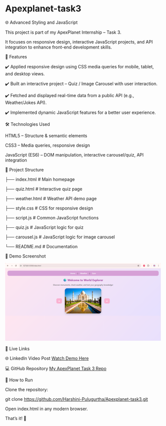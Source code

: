 # Apexplanet-task3


🌐 Advanced Styling and JavaScript

This project is part of my ApexPlanet Internship – Task 3.

It focuses on responsive design, interactive JavaScript projects, and API integration to enhance front-end development skills.

🚀 Features

✔️ Applied responsive design using CSS media queries for mobile, tablet, and desktop views.

✔️ Built an interactive project – Quiz / Image Carousel with user interaction.

✔️ Fetched and displayed real-time data from a public API (e.g., Weather/Jokes API).

✔️ Implemented dynamic JavaScript features for a better user experience.

🛠️ Technologies Used

HTML5 – Structure & semantic elements

CSS3 – Media queries, responsive design

JavaScript (ES6) – DOM manipulation, interactive carousel/quiz, API integration

📂 Project Structure

├── index.html       # Main homepage

├── quiz.html        # Interactive quiz page

├── weather.html     # Weather API demo page

├── style.css        # CSS for responsive design

├── script.js        # Common JavaScript functions

├── quiz.js          # JavaScript logic for quiz

├── carousel.js      # JavaScript logic for image carousel

└── README.md        # Documentation


📸 Demo Screenshot

![Screenshot of Task 3](https://github.com/Harshini-Pulugurtha/Apexplanet-task3/blob/main/Task-3.png)


🔗 Live Links

🌐 LinkedIn Video Post
[Watch Demo Here](https://www.linkedin.com/posts/harshini-pulugurtha_apexplanet-internship-webdevelopment-activity-7379769995901272064-naJA?utm_source=share&utm_medium=member_desktop&rcm=ACoAAEN1RX4BlL_IutP1rHCeyqfXw3vsoeUxF0U)  


💻 GitHub Repository
[My ApexPlanet Task 3 Repo](https://github.com/Harshini-Pulugurtha/Apexplanet-task3)


📖 How to Run

Clone the repository:

git clone https://github.com/Harshini-Pulugurtha/Apexplanet-task3.git


Open index.html in any modern browser.

That’s it! 🎉
